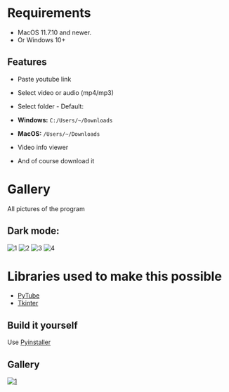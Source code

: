 # Requirements
- MacOS 11.7.10 and newer.
- Or Windows 10+

## Features
- Paste youtube link
- Select video or audio (mp4/mp3)
- Select folder - Default:
 - **Windows:** `C:/Users/~/Downloads`
 - **MacOS:** `/Users/~/Downloads`

- Video info viewer
- And of course download it

# Gallery
All pictures of the program
## Dark mode:
![1](https://cx.tixte.co/r/youtubedl-13.png)
![2](https://cx.tixte.co/r/youtubedl-14.png)
![3](https://cx.tixte.co/r/youtubedl-312321.png)
![4](https://cx.tixte.co/r/youtubedl-213213.png)

# Libraries used to make this possible
- [PyTube](https://pypi.org/project/pytube/)
- [Tkinter](https://docs.python.org/3/library/tkinter.html)

## Build it yourself
Use [Pyinstaller](https://pypi.org/project/pyinstaller/)

## Gallery

[![1](https://cx.tixte.co/r/Zrzut_ekranu_2023-11-10_o_15.03.21.png)](https://cx.tixte.co/r/Zrzut_ekranu_2023-11-10_o_15.03.21.png)
